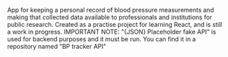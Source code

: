 App for keeping a personal record of blood pressure measurements and making that collected data available to professionals and institutions for public research.
Created as a practise project for learning React, and is still a work in progress.
IMPORTANT NOTE: "{JSON} Placeholder fake API" is used for backend purposes and it must be run. You can find it in a repository named "BP tracker API" 
